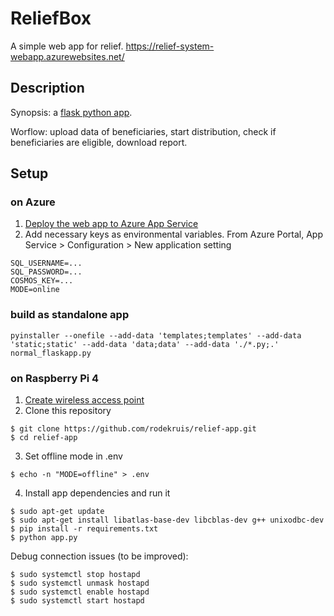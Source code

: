 # ReliefBox

A simple web app for relief.
https://relief-system-webapp.azurewebsites.net/

## Description

Synopsis: a [flask python app](https://flask.palletsprojects.com/en/2.0.x/).

Worflow: upload data of beneficiaries, start distribution, check if beneficiaries are eligible, download report.

## Setup

### on Azure
1. [Deploy the web app to Azure App Service](https://learn.microsoft.com/en-us/azure/app-service/quickstart-python)
3. Add necessary keys as environmental variables. From Azure Portal, App Service > Configuration > New application setting
```
SQL_USERNAME=...
SQL_PASSWORD=...
COSMOS_KEY=...
MODE=online
```

### build as standalone app
```
pyinstaller --onefile --add-data 'templates;templates' --add-data 'static;static' --add-data 'data;data' --add-data './*.py;.' normal_flaskapp.py
```

### on Raspberry Pi 4
1. [Create wireless access point](https://raspberrypi-guide.github.io/networking/create-wireless-access-point#start-up-the-wireless-access-point)
2. Clone this repository
```
$ git clone https://github.com/rodekruis/relief-app.git
$ cd relief-app
```
3. Set offline mode in .env
```
$ echo -n "MODE=offline" > .env
```
4. Install app dependencies and run it
```
$ sudo apt-get update
$ sudo apt-get install libatlas-base-dev libcblas-dev g++ unixodbc-dev
$ pip install -r requirements.txt
$ python app.py
```
Debug connection issues (to be improved):
```
$ sudo systemctl stop hostapd
$ sudo systemctl unmask hostapd
$ sudo systemctl enable hostapd
$ sudo systemctl start hostapd
```
